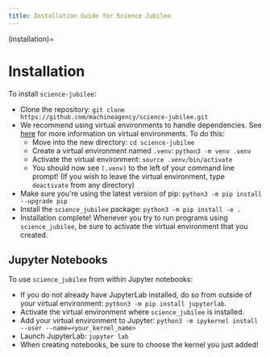 ```yaml
---
title: Installation Guide for Science Jubilee
---
```


(installation)=
# Installation

To install `science-jubilee`:

- Clone the repository: `git clone https://github.com/machineagency/science-jubilee.git`
- We recommend using virtual environments to handle dependencies. See [here](https://packaging.python.org/en/latest/guides/installing-using-pip-and-virtual-environments/#creating-a-virtual-environment) for more information on virtual environments. To do this:
  - Move into the new directory: `cd science-jubilee`
  - Create a virtual environment named `.venv`: `python3 -m venv .venv`
  - Activate the virtual environment: `source .venv/bin/activate`
  - You should now see `(.venv)` to the left of your command line prompt! (If you wish to leave the virtual environment, type `deactivate` from any directory)
- Make sure you're using the latest version of pip: `python3 -m pip install --upgrade pip`
- Install the `science_jubilee` package: `python3 -m pip install -e .`
- Installation complete! Whenever you try to run programs using `science_jubilee`, be sure to activate the virtual environment that you created.

## Jupyter Notebooks

To use `science_jubilee` from within Jupyter notebooks:

- If you do not already have JupyterLab installed, do so from outside of your virtual environment: `python3 -m pip install jupyterlab`.
- Activate the virtual environment where `science_jubilee` is installed.
- Add your virtual environment to Jupyter: `python3 -m ipykernel install --user --name=<your_kernel_name>`
- Launch JupyterLab: `jupyter lab`
- When creating notebooks, be sure to choose the kernel you just added!
